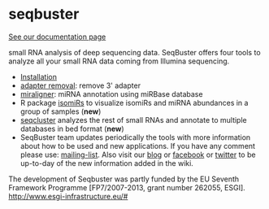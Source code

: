 seqbuster
=========

[See our documentation page](https://github.com/lpantano/seqbuster/wiki/Home)

small RNA analysis of deep sequencing data. SeqBuster offers four tools to analyze all your small RNA data coming from Illumina sequencing.

* [Installation](http://github.com/lpantano/seqbuster/wiki/How-to-start-using-it)
* [adapter removal](http://github.com/lpantano/seqbuster/wiki/adrec): remove 3' adapter
* [miraligner](http://github.com/lpantano/seqbuster/wiki/miraligner): miRNA annotation using miRBase database
*  R package [isomiRs](http://github.com/lpantano/seqbuster/wiki/isomiRs) to visualize isomiRs and miRNA abundances in a group of samples (**new**)
* [seqcluster](http://github.com/lpantano/seqbuster/wiki/seqcluster) analyzes the rest of small RNAs and annotate to multiple databases in bed format (**new**)
* SeqBuster team updates periodically the tools with more information about how to be used and new applications. If you have any comment please use: [mailing-list](http://groups.google.com/group/seqbuster). Also visit our [blog](http://seqbuster.blogspot.com/) or [facebook](http://www.facebook.com/pages/SeqBuster/111689848901007) or [twitter](http://twitter.com/seqbuster) to be up-to-day of the new information added in the wiki.

The development of Seqbuster was partly funded by the EU Seventh Framework Programme [FP7/2007-2013, grant number 262055, ESGI]. http://www.esgi-infrastructure.eu/#
